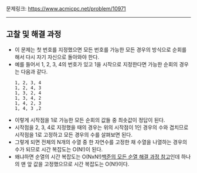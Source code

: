 문제링크: https://www.acmicpc.net/problem/10971
- - -
## 고찰 및 해결 과정
- 이 문제는 첫 번호를 지정했으면 모든 번호를 가능한 모든 경우의 방식으로 순회를 해서 다시 자기 자신으로 돌아와야 한다.  
- 예를 들어서 1, 2, 3, 4의 번호가 있고 1을 시작으로 지정한다면 가능한 순회의 경우는 다음과 같다.  
  ```TEXT
  1, 2, 3, 4
  1, 2, 4, 3
  1, 3, 2, 4
  1, 3, 4, 2
  1, 4, 2, 3
  1, 4, 3 ,2
  ``` 
- 이렇게 시작점을 1로 가능한 모든 순회의 값들 중 최솟값이 정답이 된다.  
- 시작점을 2, 3, 4로 지정했을 때의 경우는 위의 시작점이 1인 경우의 수와 겹치므로 시작점을 1로 고정하고 모든 경우의 수를 살펴보면 된다.  
- 그렇게 되면 전체의 N개의 수열 중 한 자연수를 고정한 채 수열을 나열하는 경우의 수가 되므로 시간 복잡도는 O(N!)이 된다.  
- 왜냐하면 순열의 시간 복잡도는 O(NxN!)[백준의 모든 순열 해결 과정 참고](https://github.com/vmfaldwntjd/Algorithm/tree/master/BaekjoonAlgorithm/%EC%9E%90%EB%B0%94/%EB%B8%8C%EB%A3%A8%ED%8A%B8%ED%8F%AC%EC%8A%A4/%5B%EB%B0%B1%EC%A4%80%2010974%EB%B2%88%5D%EB%AA%A8%EB%93%A0%20%EC%88%9C%EC%97%B4)인데 하나의 맨 앞 값을 고정했으므로  시간 복잡도는 O(N!)이다.  